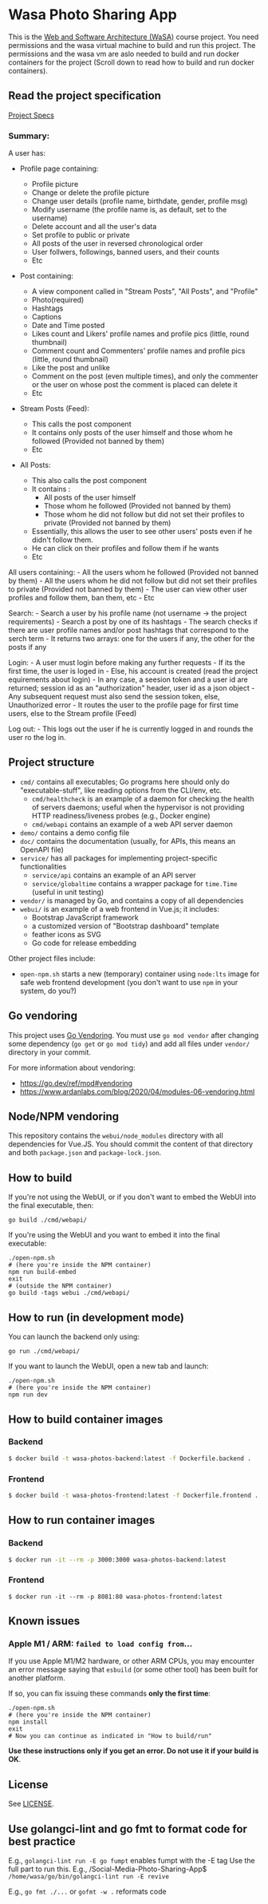 # Wasa Photo Sharing App

This is the [Web and Software Architecture (WaSA)](http://gamificationlab.uniroma1.it/en/wasa/) course project. You need permissions and the wasa virtual machine to build and run this project. The permissions and the wasa vm are aslo needed to build and run docker containers for the project (Scroll down to read how to build and run docker containers).

## Read the project specification
[Project Specs](http://gamificationlab.uniroma1.it/notes/Project.pdf)

### Summary:
A user has:
- Profile page containing:
	- Profile picture
	- Change or delete the profile picture
	- Change user details (profile name, birthdate, gender, profile msg)
	- Modify username (the profile name is, as default, set to the username)
	- Delete account and all the user's data
	- Set profile to public or private
	- All posts of the user in reversed chronological order
	- User follwers, followings, banned users, and their counts
	- Etc

- Post containing:
	- A view component called in "Stream Posts", "All Posts", and "Profile"
	- Photo(required)
	- Hashtags
	- Captions
	- Date and Time posted
	- Likes count and Likers' profile names and profile pics (little, round thumbnail)
	- Comment count and Commenters' profile names and profile pics (little, round thumbnail)
	- Like the post and unlike
	- Comment on the post (even multiple times), and only the commenter or the user on whose post the comment is placed can delete it
	- Etc

- Stream Posts (Feed):
	- This calls the post component
	- It contains only posts of the user himself and those whom he followed (Provided not banned by them)
	- Etc

- All Posts:
	- This also calls the post component
	- It contains :
		- All posts of the user himself
		- Those whom he followed (Provided not banned by them)
		- Those whom he did not follow but did not set their profiles to private (Provided not banned by them)
	- Essentially, this allows the user to see other users' posts even if he didn't follow them.
	- He can click on their profiles and follow them if he wants
	- Etc

All users containing:
	- All the users whom he followed (Provided not banned by them)
	- All the users whom he did not follow but did not set their profiles to private (Provided not banned by them)
	- The user can view other user profiles and follow them, ban them, etc
	- Etc 

Search:
	- Search a user by his profile name (not username -> the project requirements)
	- Search a post by one of its hashtags
	- The search checks if there are user profile names and/or post hashtags that correspond to the serch term
	- It returns two arrays: one for the users if any, the other for the posts if any

Login:
	- A user must login before making any further requests
	- If its the first time, the user is loged in
	- Else, his account is created (read the project equirements about login)
	- In any case, a seesion token and a user id are returned; session id as an "authorization" header, user id as a json object
	- Any subsequent request must also send the session token, else, Unauthorized error
	- It routes the user to the profile page for first time users, else to the Stream profile (Feed)

Log out:
	- This logs out the user if he is currently logged in and rounds the user ro the log in.

## Project structure

* `cmd/` contains all executables; Go programs here should only do "executable-stuff", like reading options from the CLI/env, etc.
	* `cmd/healthcheck` is an example of a daemon for checking the health of servers daemons; useful when the hypervisor is not providing HTTP readiness/liveness probes (e.g., Docker engine)
	* `cmd/webapi` contains an example of a web API server daemon
* `demo/` contains a demo config file
* `doc/` contains the documentation (usually, for APIs, this means an OpenAPI file)
* `service/` has all packages for implementing project-specific functionalities
	* `service/api` contains an example of an API server
	* `service/globaltime` contains a wrapper package for `time.Time` (useful in unit testing)
* `vendor/` is managed by Go, and contains a copy of all dependencies
* `webui/` is an example of a web frontend in Vue.js; it includes:
	* Bootstrap JavaScript framework
	* a customized version of "Bootstrap dashboard" template
	* feather icons as SVG
	* Go code for release embedding

Other project files include:
* `open-npm.sh` starts a new (temporary) container using `node:lts` image for safe web frontend development (you don't want to use `npm` in your system, do you?)

## Go vendoring

This project uses [Go Vendoring](https://go.dev/ref/mod#vendoring). You must use `go mod vendor` after changing some dependency (`go get` or `go mod tidy`) and add all files under `vendor/` directory in your commit.

For more information about vendoring:

* https://go.dev/ref/mod#vendoring
* https://www.ardanlabs.com/blog/2020/04/modules-06-vendoring.html

## Node/NPM vendoring

This repository contains the `webui/node_modules` directory with all dependencies for Vue.JS. You should commit the content of that directory and both `package.json` and `package-lock.json`.

## How to build

If you're not using the WebUI, or if you don't want to embed the WebUI into the final executable, then:

```shell
go build ./cmd/webapi/
```

If you're using the WebUI and you want to embed it into the final executable:

```shell
./open-npm.sh
# (here you're inside the NPM container)
npm run build-embed
exit
# (outside the NPM container)
go build -tags webui ./cmd/webapi/
```

## How to run (in development mode)

You can launch the backend only using:

```shell
go run ./cmd/webapi/
```

If you want to launch the WebUI, open a new tab and launch:

```shell
./open-npm.sh
# (here you're inside the NPM container)
npm run dev
```

## How to build container images

### Backend

```sh
$ docker build -t wasa-photos-backend:latest -f Dockerfile.backend .
```

### Frontend

```sh
$ docker build -t wasa-photos-frontend:latest -f Dockerfile.frontend .
```

## How to run container images

### Backend

```sh
$ docker run -it --rm -p 3000:3000 wasa-photos-backend:latest
```

### Frontend

```
$ docker run -it --rm -p 8081:80 wasa-photos-frontend:latest
```

## Known issues

### Apple M1 / ARM: `failed to load config from`...

If you use Apple M1/M2 hardware, or other ARM CPUs, you may encounter an error message saying that `esbuild` (or some other tool) has been built for another platform.

If so, you can fix issuing these commands **only the first time**:

```shell
./open-npm.sh
# (here you're inside the NPM container)
npm install
exit
# Now you can continue as indicated in "How to build/run"
```

**Use these instructions only if you get an error. Do not use it if your build is OK**.

## License

See [LICENSE](LICENSE).

## Use golangci-lint and go fmt to format code for best practice

E.g., ```golangci-lint run -E go fumpt```
enables fumpt with the -E tag
Use the full part to run this. E.g., 
/Social-Media-Photo-Sharing-App$ ```/home/wasa/go/bin/golangci-lint run -E revive```

E.g., ```go fmt ./...``` or ```gofmt -w .```
reformats code
